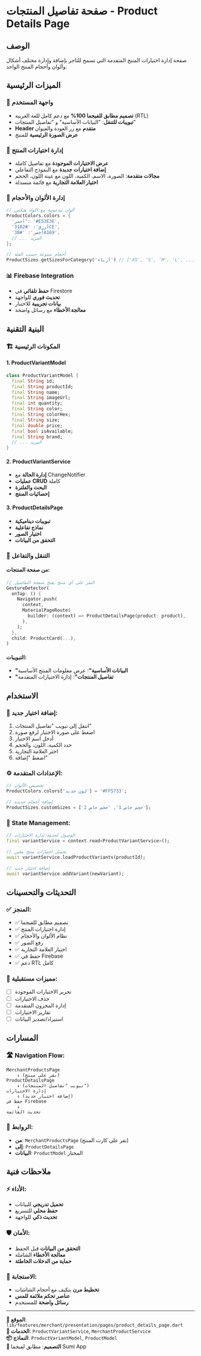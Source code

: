 # صفحة تفاصيل المنتجات - Product Details Page

## الوصف
صفحة إدارة اختيارات المنتج المتقدمة التي تسمح للتاجر بإضافة وإدارة مختلف أشكال وألوان وأحجام المنتج الواحد.

## الميزات الرئيسية

### 📱 **واجهة المستخدم**
- **تصميم مطابق للفيجما 100%** مع دعم كامل للغة العربية (RTL)
- **تبويبات للتنقل**: "البيانات الأساسية" و "تفاصيل المنتجات"
- **Header متقدم** مع زر العودة والعنوان
- **عرض الصورة الرئيسية** للمنتج

### 🔧 **إدارة اختيارات المنتج**
- **عرض الاختيارات الموجودة** مع تفاصيل كاملة
- **إضافة اختيارات جديدة** مع النموذج التفاعلي
- **مجالات متقدمة**: الصورة، الاسم، الكمية، اللون مع عينة اللون، الحجم
- **اختيار العلامة التجارية** مع قائمة منسدلة

### 🎨 **إدارة الألوان والأحجام**
```dart
// ألوان مدعومة مع أكواد هيكس
ProductColors.colors = {
  'أحمر': '#E53E3E',
  'أزرق': '#3182CE',
  'أخضر': '#38A169',
  // ... المزيد
};

// أحجام متنوعة حسب الفئة
ProductSizes.getSizesForCategory('أزياء') // ['XS', 'S', 'M', 'L', ...]
```

### 📊 **Firebase Integration**
- **حفظ تلقائي** في Firestore
- **تحديث فوري** للواجهة
- **بيانات تجريبية** للاختبار
- **معالجة الأخطاء** مع رسائل واضحة

## البنية التقنية

### 🏗️ **المكونات الرئيسية**

#### **1. ProductVariantModel**
```dart
class ProductVariantModel {
  final String id;
  final String productId;
  final String name;
  final String imageUrl;
  final int quantity;
  final String color;
  final String colorHex;
  final String size;
  final double price;
  final bool isAvailable;
  final String brand;
  // ... المزيد
}
```

#### **2. ProductVariantService**
- **إدارة الحالة** مع ChangeNotifier
- **عمليات CRUD** كاملة
- **البحث والفلترة**
- **إحصائيات المنتج**

#### **3. ProductDetailsPage**
- **تبويبات ديناميكية**
- **نماذج تفاعلية**
- **اختيار الصور**
- **التحقق من البيانات**

### 🔄 **التنقل والتفاعل**

#### **من صفحة المنتجات**:
```dart
// النقر على أي منتج يفتح صفحة التفاصيل
GestureDetector(
  onTap: () {
    Navigator.push(
      context,
      MaterialPageRoute(
        builder: (context) => ProductDetailsPage(product: product),
      ),
    );
  },
  child: ProductCard(...),
)
```

#### **التبويبات**:
- **"البيانات الأساسية"**: عرض معلومات المنتج الأساسية
- **"تفاصيل المنتجات"**: إدارة الاختيارات المتقدمة

## الاستخدام

### 📝 **إضافة اختيار جديد**:
1. انتقل إلى تبويب "تفاصيل المنتجات"
2. اضغط على صورة الاختيار لرفع صورة
3. أدخل اسم الاختيار
4. حدد الكمية، اللون، والحجم
5. اختر العلامة التجارية
6. اضغط "إضافة"

### ⚙️ **الإعدادات المتقدمة**:
```dart
// تخصيص الألوان
ProductColors.colors['لون جديد'] = '#FF5733';

// إضافة أحجام جديدة
ProductSizes.customSizes = ['حجم خاص 1', 'حجم خاص 2'];
```

### 🔧 **State Management**:
```dart
// الوصول لخدمة إدارة الاختيارات
final variantService = context.read<ProductVariantService>();

// تحميل اختيارات منتج معين
await variantService.loadProductVariants(productId);

// إضافة اختيار جديد
await variantService.addVariant(newVariant);
```

## التحديثات والتحسينات

### ✅ **المنجز**:
- ✅ تصميم مطابق للفيجما
- ✅ إدارة اختيارات المنتج
- ✅ نظام الألوان والأحجام
- ✅ رفع الصور
- ✅ اختيار العلامة التجارية
- ✅ حفظ في Firebase
- ✅ دعم RTL كامل

### 🔮 **مميزات مستقبلية**:
- [ ] تحرير الاختيارات الموجودة
- [ ] حذف الاختيارات
- [ ] إدارة المخزون المتقدمة
- [ ] تقارير الاختيارات
- [ ] استيراد/تصدير البيانات

## المسارات

### 🛣️ **Navigation Flow**:
```
MerchantProductsPage 
    ↓ (نقر على منتج)
ProductDetailsPage
    ↓ (تبويب "تفاصيل المنتجات")
إدارة الاختيارات
    ↓ (إضافة اختيار جديد)
حفظ في Firebase
    ↓
تحديث القائمة
```

### 🔗 **الروابط**:
- **من**: `MerchantProductsPage` (نقر على كارت المنتج)
- **إلى**: `ProductDetailsPage`
- **البيانات**: `ProductModel` المختار

## ملاحظات فنية

### ⚡ **الأداء**:
- **تحميل تدريجي** للبيانات
- **حفظ محلي** للتسريع
- **تحديث ذكي** للواجهة

### 🛡️ **الأمان**:
- **التحقق من البيانات** قبل الحفظ
- **معالجة الأخطاء** الشاملة
- **حماية من الدخلات الخاطئة**

### 📱 **الاستجابة**:
- **تخطيط مرن** يتكيف مع أحجام الشاشات
- **عناصر تحكم ملائمة للمس**
- **رسائل واضحة** للمستخدم

---

**📍 الموقع**: `lib/features/merchant/presentation/pages/product_details_page.dart`  
**🔧 الخدمات**: `ProductVariantService`, `MerchantProductService`  
**📦 النماذج**: `ProductVariantModel`, `ProductModel`  
**🎨 التصميم**: مطابق لفيجما Sumi App
